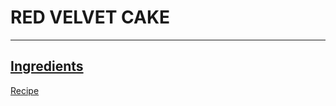 # RED VELVET CAKE
---------------
[Ingredients](https://github.com/buvanasriram/MyRecipes/blob/main/ingredients.md)
-----------
[Recipe](recipe.md)
